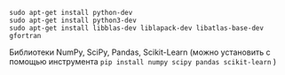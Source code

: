 ```
sudo apt-get install python-dev
sudo apt-get install python3-dev
sudo apt-get install libblas-dev liblapack-dev libatlas-base-dev gfortran

```

Библиотеки NumPy, SciPy, Pandas, Scikit-Learn (можно установить с помощью инструмента 
`pip install numpy scipy pandas scikit-learn`
)

